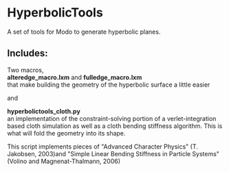 HyperbolicTools
===============

A set of tools for Modo to generate hyperbolic planes.

Includes:
---------------

Two macros,  
**alteredge_macro.lxm** and **fulledge_macro.lxm**  
that make building the geometry of the hyperbolic surface a little easier

and

**hyperbolictools_cloth.py**   
an implementation of the constraint-solving portion of a verlet-integration based cloth simulation as well as a cloth bending stiffness algorithm. This is what will fold the geometry into its shape.

This script implements pieces of "Advanced Character Physics" (T. Jakobsen, 2003)and "Simple Linear Bending Stiffness in Particle Systems" (Volino and Magnenat-Thalmann, 2006)





